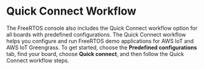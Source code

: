 # Quick Connect Workflow<a name="freertos-quick-connect"></a>

The FreeRTOS console also includes the Quick Connect workflow option for all boards with predefined configurations\. The Quick Connect workflow helps you configure and run FreeRTOS demo applications for AWS IoT and AWS IoT Greengrass\. To get started, choose the **Predefined configurations** tab, find your board, choose **Quick connect**, and then follow the Quick Connect workflow steps\. 